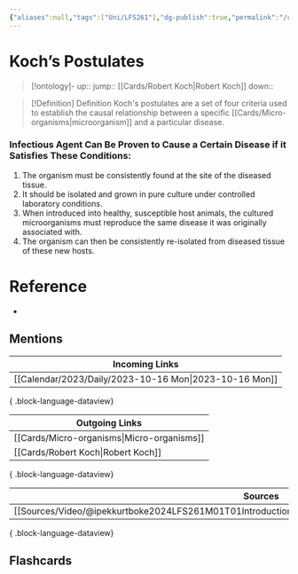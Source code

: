 ```yaml
---
{"aliases":null,"tags":["Uni/LFS261"],"dg-publish":true,"permalink":"/cards/koch-s-postulates/","dgPassFrontmatter":true}
---
```


# Koch’s Postulates

> [!ontology]-
> up:: 
> jump:: [[Cards/Robert Koch\|Robert Koch]]
> down:: 

> [!Definition] Definition
> Koch's postulates are a set of four criteria used to establish the causal relationship between a specific [[Cards/Micro-organisms\|microorganism]] and a particular disease.

### Infectious Agent Can Be Proven to Cause a Certain Disease if it Satisfies These Conditions:

1. The organism must be consistently found at the site of the diseased tissue.
2. It should be isolated and grown in pure culture under controlled laboratory conditions.
3. When introduced into healthy, susceptible host animals, the cultured microorganisms must reproduce the same disease it was originally associated with.
4. The organism can then be consistently re-isolated from diseased tissue of these new hosts. 

# Reference

- 

## Mentions

| Incoming Links                                            |
| --------------------------------------------------------- |
| [[Calendar/2023/Daily/2023-10-16 Mon\|2023-10-16 Mon]] |

{ .block-language-dataview}

| Outgoing Links                                |
| --------------------------------------------- |
| [[Cards/Micro-organisms\|Micro-organisms]] |
| [[Cards/Robert Koch\|Robert Koch]]         |

{ .block-language-dataview}

| Sources                                                                                                   |
| --------------------------------------------------------------------------------------------------------- |
| [[Sources/Video/@ipekkurtboke2024LFS261M01T01Introduction\|@ipekkurtboke2024LFS261M01T01Introduction]] |

{ .block-language-dataview}

## Flashcards